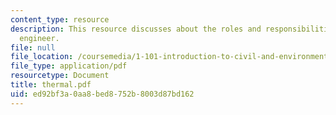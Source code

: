 ```yaml
---
content_type: resource
description: This resource discusses about the roles and responsibilities of a thermal
  engineer.
file: null
file_location: /coursemedia/1-101-introduction-to-civil-and-environmental-engineering-design-i-fall-2006/ed92bf3a0aa8bed8752b8003d87bd162_thermal.pdf
file_type: application/pdf
resourcetype: Document
title: thermal.pdf
uid: ed92bf3a-0aa8-bed8-752b-8003d87bd162
---
```

